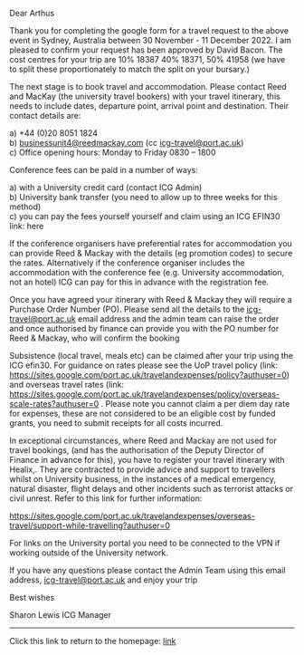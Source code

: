 Dear  Arthus

Thank you for completing the google form for a travel request to the above event in Sydney, Australia between 30 November - 11 December 2022. I am pleased to confirm your request has been approved by David Bacon. The cost centres for your trip are 10% 18387 40%  18371, 50% 41958 (we have to split these proportionately to match the split on your bursary.)

The next stage is to book travel and accommodation. Please contact Reed and MacKay (the
university travel bookers) with your travel itinerary, this needs to include dates, departure point,
arrival point and destination. Their contact details are:

a) +44 (0)20 8051 1824  
b) businessunit4@reedmackay.com (cc icg-travel@port.ac.uk)  
c) Office opening hours: Monday to Friday 0830 – 1800  

Conference fees can be paid in a number of ways:

a) with a University credit card (contact ICG Admin)  
b) University bank transfer (you need to allow up to three weeks for this method)  
c) you can pay the fees yourself  yourself and claim using an ICG EFIN30 link: here  

If the conference organisers have preferential rates for accommodation you can provide Reed & Mackay with the details (eg promotion codes) to secure the rates. Alternatively if the conference
organiser includes the accommodation with the conference fee (e.g. University accommodation, not an hotel) ICG can pay for this in advance with the registration fee.

Once you have agreed your itinerary with Reed & Mackay they will require a Purchase Order Number (PO).  Please send all the details to the icg-travel@port.ac.uk email address and the admin team can raise the order and once authorised by finance can provide you with the PO number for Reed & Mackay, who will confirm the booking

Subsistence (local travel, meals etc) can be claimed after your trip using the ICG efin30. For guidance on rates please see the UoP travel policy (link: https://sites.google.com/port.ac.uk/travelandexpenses/policy?authuser=0) and overseas travel rates (link: https://sites.google.com/port.ac.uk/travelandexpenses/policy/overseas-scale-rates?authuser=0 .  Please note you cannot claim a per diem day rate for expenses, these are not considered to be an eligible cost by funded grants, you need to submit receipts for all costs incurred.

In exceptional circumstances, where Reed and Mackay are not used for travel bookings, (and has the authorisation of the Deputy Director of Finance in advance for this), you have to register your travel itinerary with Healix,.  They are contracted to provide advice and support to travellers whilst on University business, in the instances of a medical emergency, natural disaster, flight delays and other incidents such as terrorist attacks or civil unrest. Refer to this link for further information:

https://sites.google.com/port.ac.uk/travelandexpenses/overseas-travel/support-while-travelling?authuser=0

For links on the University portal you need to be connected to the VPN if working outside of the
University network.

If you have any questions please contact the Admin Team using this email address, icg-travel@port.ac.uk and enjoy your trip

Best wishes

Sharon Lewis
ICG Manager

---
Click this link to return to the homepage: [link](index.md)
